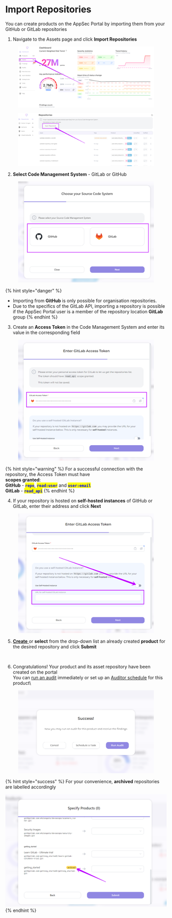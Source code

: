 # Import Repositories

You can create products on the AppSec Portal by importing them from your GitHub or GitLab repositories

1. Navigate to the Assets page and click **Import Repositories**

<figure><img src="../../../.gitbook/assets/image (153).png" alt=""><figcaption></figcaption></figure>

<figure><img src="../../../.gitbook/assets/image (154).png" alt=""><figcaption></figcaption></figure>

2. **Select Code Management System** - GitLab or GitHub

<figure><img src="../../../.gitbook/assets/prod import2.png" alt=""><figcaption></figcaption></figure>

{% hint style="danger" %}
* Importing from **GitHub** is only possible for organisation repositories.
* Due to the specifics of the GitLab API, importing a repository is possible if the AppSec Portal user is a member of the repository location **GitLab** group
{% endhint %}

3. Create an **Access Token** in the Code Management System and enter its value in the corresponding field

<figure><img src="../../../.gitbook/assets/prod import 3.png" alt=""><figcaption></figcaption></figure>

{% hint style="warning" %}
For a successful connection with the repository, the Access Token must have \
**scopes granted**: \
**GitHub** - <mark style="color:blue;">**`repo`**</mark>, <mark style="color:blue;">**`read:user`**</mark> and <mark style="color:blue;">**`user:email`**</mark> \
**GitLab** - <mark style="color:blue;">**`read_api`**</mark>
{% endhint %}

4. If your repository is hosted on **self-hosted instances** of GitHub or GitLab, enter their address and click **Next**

<figure><img src="../../../.gitbook/assets/prod import 4.png" alt=""><figcaption></figcaption></figure>

5. [**Create** ](product-creation.md)or **select** from the drop-down list an already created **product** for the desired repository and click **Submit**

<figure><img src="../../../.gitbook/assets/prod impor5.gif" alt=""><figcaption></figcaption></figure>

6. Congratulations! Your product and its asset repository have been created on the portal\
   You can [run an audit](broken-reference) immediately or set up an [Auditor schedule](broken-reference) for this product\


<figure><img src="../../../.gitbook/assets/prod import 7.png" alt=""><figcaption></figcaption></figure>

{% hint style="success" %}
For your convenience, **archived** repositories are labelled accordingly

<img src="../../../.gitbook/assets/prod import 6.png" alt="" data-size="original">
{% endhint %}
